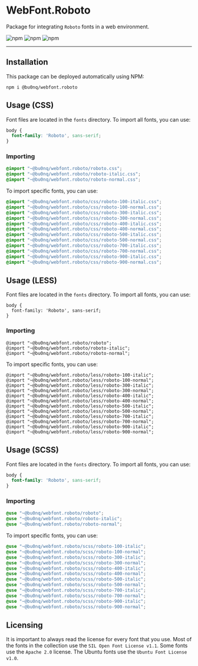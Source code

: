 # WebFont.Roboto

Package for integrating `Roboto` fonts in a web environment.

![npm](https://img.shields.io/npm/v/@bu0nq/webfont.roboto?style=for-the-badge)
![npm](https://img.shields.io/npm/dm/@bu0nq/webfont.roboto?style=for-the-badge)
![npm](https://img.shields.io/npm/dt/@bu0nq/webfont.roboto?style=for-the-badge)
___

## Installation

This package can be deployed automatically using NPM:

```
npm i @bu0nq/webfont.roboto
```

## Usage (CSS)

Font files are located in the `fonts` directory. To import all fonts, you can use:

```css
body {
  font-family: 'Roboto', sans-serif;
}
```

### Importing

```css
@import "~@bu0nq/webfont.roboto/roboto.css";
@import "~@bu0nq/webfont.roboto/roboto-italic.css";
@import "~@bu0nq/webfont.roboto/roboto-normal.css";
```

To import specific fonts, you can use:

```css
@import "~@bu0nq/webfont.roboto/css/roboto-100-italic.css";
@import "~@bu0nq/webfont.roboto/css/roboto-100-normal.css";
@import "~@bu0nq/webfont.roboto/css/roboto-300-italic.css";
@import "~@bu0nq/webfont.roboto/css/roboto-300-normal.css";
@import "~@bu0nq/webfont.roboto/css/roboto-400-italic.css";
@import "~@bu0nq/webfont.roboto/css/roboto-400-normal.css";
@import "~@bu0nq/webfont.roboto/css/roboto-500-italic.css";
@import "~@bu0nq/webfont.roboto/css/roboto-500-normal.css";
@import "~@bu0nq/webfont.roboto/css/roboto-700-italic.css";
@import "~@bu0nq/webfont.roboto/css/roboto-700-normal.css";
@import "~@bu0nq/webfont.roboto/css/roboto-900-italic.css";
@import "~@bu0nq/webfont.roboto/css/roboto-900-normal.css";
```

## Usage (LESS)

Font files are located in the `fonts` directory. To import all fonts, you can use:

```less
body {
  font-family: 'Roboto', sans-serif;
}
```

### Importing

```less
@import "~@bu0nq/webfont.roboto/roboto";
@import "~@bu0nq/webfont.roboto/roboto-italic";
@import "~@bu0nq/webfont.roboto/roboto-normal";
```

To import specific fonts, you can use:

```less
@import "~@bu0nq/webfont.roboto/less/roboto-100-italic";
@import "~@bu0nq/webfont.roboto/less/roboto-100-normal";
@import "~@bu0nq/webfont.roboto/less/roboto-300-italic";
@import "~@bu0nq/webfont.roboto/less/roboto-300-normal";
@import "~@bu0nq/webfont.roboto/less/roboto-400-italic";
@import "~@bu0nq/webfont.roboto/less/roboto-400-normal";
@import "~@bu0nq/webfont.roboto/less/roboto-500-italic";
@import "~@bu0nq/webfont.roboto/less/roboto-500-normal";
@import "~@bu0nq/webfont.roboto/less/roboto-700-italic";
@import "~@bu0nq/webfont.roboto/less/roboto-700-normal";
@import "~@bu0nq/webfont.roboto/less/roboto-900-italic";
@import "~@bu0nq/webfont.roboto/less/roboto-900-normal";
```

## Usage (SCSS)

Font files are located in the `fonts` directory. To import all fonts, you can use:

```scss
body {
  font-family: 'Roboto', sans-serif;
}
```

### Importing

```scss
@use "~@bu0nq/webfont.roboto/roboto";
@use "~@bu0nq/webfont.roboto/roboto-italic";
@use "~@bu0nq/webfont.roboto/roboto-normal";
```

To import specific fonts, you can use:

```scss
@use "~@bu0nq/webfont.roboto/scss/roboto-100-italic";
@use "~@bu0nq/webfont.roboto/scss/roboto-100-normal";
@use "~@bu0nq/webfont.roboto/scss/roboto-300-italic";
@use "~@bu0nq/webfont.roboto/scss/roboto-300-normal";
@use "~@bu0nq/webfont.roboto/scss/roboto-400-italic";
@use "~@bu0nq/webfont.roboto/scss/roboto-400-normal";
@use "~@bu0nq/webfont.roboto/scss/roboto-500-italic";
@use "~@bu0nq/webfont.roboto/scss/roboto-500-normal";
@use "~@bu0nq/webfont.roboto/scss/roboto-700-italic";
@use "~@bu0nq/webfont.roboto/scss/roboto-700-normal";
@use "~@bu0nq/webfont.roboto/scss/roboto-900-italic";
@use "~@bu0nq/webfont.roboto/scss/roboto-900-normal";
```

## Licensing

It is important to always read the license for every font that you use. Most of the fonts in the collection use the `SIL
Open Font License v1.1`. Some fonts use the `Apache 2.0` license. The Ubuntu fonts use the `Ubuntu Font License v1.0`.
